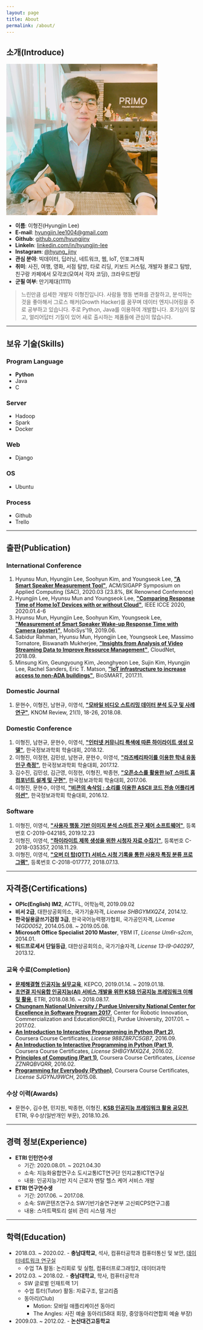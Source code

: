 ```yaml
---
layout: page
title: About
permalink: /about/
---
```


## 소개(Introduce)
<!--![프로필이미지](/images/profile.JPG)-->
<img width="400" src="/images/profile.JPG" title="프로필이미지">

- **이름**: 이형진(Hyungjin Lee)
- **E-mail**: hyungjin.lee1004@gmail.com
- **Github**: [github.com/hyungjiny](https://github.com/HyungJiny)
- **LinkeIn**: [linkedin.com/in/hyungjin-lee](https://www.linkedin.com/in/hyungjin-lee-17a647113)
- **Instagram**: [@hyung_jiny](https://www.instagram.com/hyung_jiny)
- **관심 분야**: 빅데이터, 딥러닝, 네트워크, 웹, IoT, 인포그래픽
- **취미**: 사진, 여행, 영화, 서점 탐방, 타로 리딩, 키보드 커스텀, 개발자 블로그 탐방, 친구랑 카페에서 모각코(모여서 각자 코딩), 크라우드펀딩
- **군필 여부**: 만기제대(1111)

> 느린만큼 섬세한 개발자 이형진입니다.
> 사람들 행동 변화를 관찰하고, 분석하는 것을 좋아해서 그로스 해커(Growth Hacker)를 꿈꾸며 데이터 엔지니어링을 주로 공부하고 있습니다.
> 주로 Python, Java를 이용하여 개발합니다.
> 호기심이 많고, 얼리어답터 기질이 있어 새로 출시하는 제품들에 관심이 많습니다.

***

## 보유 기술(Skills)

### Program Language
- **Python**
- Java
- C

### Server
- Hadoop
- Spark
- Docker

### Web
- Django

### OS
- Ubuntu

### Process
- Github
- Trello

***

## 출판(Publication)

### International Conference
1. Hyunsu Mun, Hyungjin  Lee, Soohyun Kim, and Youngseok Lee, **["A Smart Speaker Measurement Tool"](https://dl.acm.org/doi/abs/10.1145/3341105.3373990)**, ACM/SIGAPP Symposium on Applied Computing (SAC), 2020.03 (23.8%, BK Renowned Conference)
2. Hyungjin Lee, Hyunsu Mun and Youngseok Lee, **["Comparing Response Time of Home IoT Devices with or without Cloud"](https://www.semanticscholar.org/paper/Comparing-Response-Time-of-Home-IoT-Devices-with-or-Lee/98dfbfcdbf09e6bf7a8992752b2752bd6094d132)**, IEEE ICCE 2020, 2020.01.4-6
3. 	Hyunsu Mun, Hyungjin Lee, Soohyun Kim, Youngseok Lee, **["Measurement of Smart Speaker Wake-up Response Time with Camera (poster)"](https://dl.acm.org/citation.cfm?id=3328608)**, MobiSys'19, 2019.06.
4. Sabidur Rahman, Hyunsu Mun, Hyongjin Lee, Youngseok Lee, Massimo Tornatore, Biswanath Mukherjee, **["Insights from Analysis of Video Streaming Data to Improve Resource Management"](https://arxiv.org/abs/1806.08516)**, CloudNet, 2018.09.
5. Minsung Kim, Geungyoung Kim, Jeonghyeon Lee, Sujin Kim, Hyungjin Lee, Rachel Sanders, Eric T. Matson, **["IoT infrastructure to increase access to non-ADA buildings"](https://ieeexplore.ieee.org/document/8095337/)**, BioSMART, 2017.11.

### Domestic Journal
1. 문현수, 이형진, 남현규, 이영석, **["모바일 비디오 스트리밍 데이터 분석 도구 및 사례 연구"](https://drive.google.com/file/d/1-HHLVv_79X7NusWvhfxZWNjXLz0xvSNy/view)**, KNOM Review, 21(1), 18-26, 2018.08.

### Domestic Conference
1. 이형진, 남현규, 문현수, 이영석, **["인터넷 커뮤니티 특색에 따른 하이라이트 생성 모델"](https://drive.google.com/file/d/1KIJbMy7urieNBE-n7WHM7cWIwSsoVzMJ/view?usp=sharing)**, 한국정보과학회 학술대회, 2018.12.
2. 이형진, 이정현, 김민성, 남현규, 문현수, 이영석, **["라즈베리파이를 이용한 학내 유동인구 측정"](https://drive.google.com/file/d/1HcKl--F8cRvdyOkwcmWWBr3GNLk86b5a/view)**, 한국정보과학회 학술대회, 2017.12.
3. 김수진, 김민성, 김근영, 이정현, 이형진, 박종현, **["오픈소스를 활용한 IoT 스마트 홈 컴포넌트 설계 및 구현"](https://drive.google.com/file/d/11zNeSzLd9TEC4XiR5MoOFClBNeGVEieD/view?usp=sharing)**, 한국정보과학회 학술대회, 2017.06.
4. 이형진, 문현수, 이영석, **["비콘의 속삭임 : 소리를 이용한 ASCII 코드 전송 어플리케이션"](https://drive.google.com/file/d/1NSqMvjn4ZUm3b0AbbCf8uLVC8FvQeyH_/view?usp=sharing)**, 한국정보과학회 학술대회, 2016.12.

### Software
1. 이형진, 이영석, **["사용자 행동 기반 이미지 분석 스마트 전구 제어 소프트웨어"](https://drive.google.com/file/d/1joCVtWEb6tm1U8qdr2EHS9oSuspoX1Va/view?usp=sharing)**, 등록번호 C-2019-042185, 2019.12.23
2. 이형진, 이영석,  **["하이라이트 제목 생성을 위한 시청자 자료 수집기"](https://drive.google.com/file/d/1qFiJWalSJCWv2159p8b5PqQSQPcUCed6/view)**, 등록번호 C-2018-035357, 2018.11.29.
3. 이형진, 이영석, **["오버 더 탑(OTT) 서비스 시청 기록을 통한 사용자 특징 분류 프로그램"](https://drive.google.com/file/d/1ZCjrYXZHzcpi_vODCi2bCDYuKBrcHb-P/view)**, 등록번호 C-2018-017777, 2018.07.13.

***

## 자격증(Certifications)
- **OPIc(English) IM2**, ACTFL, 어학능력, 2019.09.02
- **비서 2급**, 대한상공회의소, 국가기술자격, *License SHBGYMXQZ4*, 2014.12.
- **한국실용글쓰기검정 3급**, 한국국어능력평가협회, 국가공인자격, *License 14GD0052*, 2014.05.08. ~ 2019.05.08.
- **Microsoft Office Specialist 2010 Master**, YBM IT, *License Um6r-s2cm*, 2014.01.
- **워드프로세서 단일등급**, 대한상공회의소, 국가기술자격, *License 13-I9-040297*, 2013.12.

### 교육 수료(Completion)
- **[문제해결형 인공지능 실무교육](https://drive.google.com/file/d/1Ffxe3RBg0j-gck20fKWE06-oQ7h-mUuP/view?usp=sharing)**, KEPCO, 2019.01.14. ~ 2019.01.18.
- **[초연결 지식융합 인공지능(AI) 서비스 개발을 위한 KSB 인공지능 프레임워크 이해 및 활용](https://drive.google.com/file/d/1bkC8SZStPvvG_Fg7eTU8RW3jxHxLeInw/view?usp=sharing)**, ETRI, 2018.08.16. ~ 2018.08.17.
- **[Chungnam National University / Purdue University National Center for Excellence in Software Program 2017](https://drive.google.com/open?id=12uuAzWuaf2R9Bq6xfqw2vRfgBSNrlzSW)**, Center for Robotic Innovation, Commercialization and Education(RICE), Purdue University, 2017.01. ~ 2017.02.
- **[An Introduction to Interactive Programming in Python (Part 2)](https://www.coursera.org/account/accomplishments/certificate/988Z8R7C5GB7)**, Coursera Course Certificates, *License 988Z8R7C5GB7*, 2016.09.
- **[An Introduction to Interactive Programming in Python (Part 1)](https://drive.google.com/file/d/1KCy1Qfk3o0yIs9LGOazoDK5v91GjtF31/view)**, Coursera Course Certificates, *License SHBGYMXQZ4*, 2016.02.
- **[Principles of Computing (Part 1)](https://drive.google.com/file/d/1BbQzxJfLN5TZ30_tRdtMpUdKdvLZEirS/view)**, Coursera Course Certificates, *License ZZNRQBVQRR*, 2016.02.
- **[Programming for Everybody (Python)](https://www.coursera.org/account/accomplishments/certificate/SJGYNJ9WCH)**, Coursera Course Certificates, *License SJGYNJ9WCH*, 2015.08.

### 수상 이력(Awards)
- 문현수, 김수현, 민지원, 박종현, 이형진, **[KSB 인공지능 프레임워크 활용 공모전](https://drive.google.com/file/d/1fItOBJj5OJPRRoEV-Mq6bFTpuS7_eBvF/view?usp=sharing)**, ETRI, 우수상(일반개인 부문), 2018.10.26.

***

## 경력 정보(Experience)
- **ETRI 인턴연수생**
    - 기간: 2020.08.01. ~ 2021.04.30
    - 소속: 지능화융합연구소 도시교통ICT연구단 인지교통ICT연구실
    - 내용: 인공지능기반 지식 근로자 멘탈 헬스 케어 서비스 개발
- **ETRI 연구연수생**
    - 기간: 2017.06. ~ 2017.08.
    - 소속: SW콘텐츠연구소 SW기반기술연구본부 고신뢰CPS연구그룹
    - 내용: 스마트팩토리 설비 관리 시스템 개선

***

## 학력(Education)
- 2018.03. ~ 2020.02. - **충남대학교**, 석사, 컴퓨터공학과 컴퓨터통신 및 보안, [데이터네트워크 연구실](https://dnlab.cs-cnu.org/)
  - 수업 TA 활동: 논리회로 및 실험, 컴퓨터프로그래밍2, 데이터과학
- 2012.03. ~ 2018.02. - **충남대학교**, 학사, 컴퓨터공학과
  - SW 글로벌 인재트랙 1기
  - 수업 튜터(Tutor) 활동: 자료구조, 알고리즘
  - 동아리(Club)
    - Motion: 모바일 애플리케이션 동아리
    - The Angles: 사진 예술 동아리(58대 회장, 중앙동아리연합회 예술 부장)
- 2009.03. ~ 2012.02. - **논산대건고등학교**
